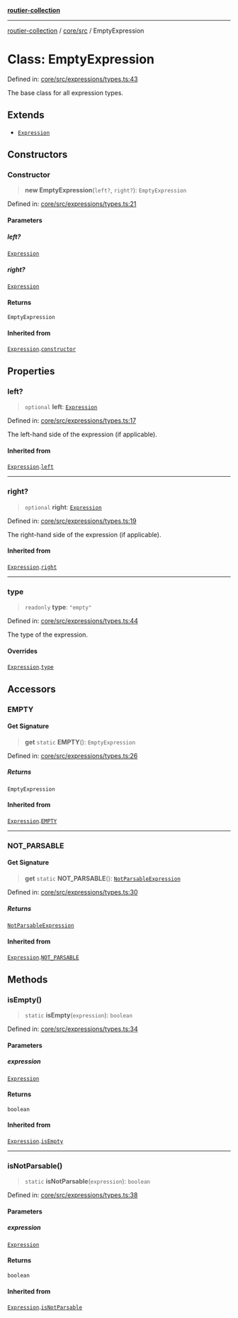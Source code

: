 [**routier-collection**](../../../README.md)

***

[routier-collection](../../../README.md) / [core/src](../README.md) / EmptyExpression

# Class: EmptyExpression

Defined in: [core/src/expressions/types.ts:43](https://github.com/Agrejus/routier/blob/ae307d61bf9883ec014a438be7cbd96d2060d092/core/src/expressions/types.ts#L43)

The base class for all expression types.

## Extends

- [`Expression`](Expression.md)

## Constructors

### Constructor

> **new EmptyExpression**(`left?`, `right?`): `EmptyExpression`

Defined in: [core/src/expressions/types.ts:21](https://github.com/Agrejus/routier/blob/ae307d61bf9883ec014a438be7cbd96d2060d092/core/src/expressions/types.ts#L21)

#### Parameters

##### left?

[`Expression`](Expression.md)

##### right?

[`Expression`](Expression.md)

#### Returns

`EmptyExpression`

#### Inherited from

[`Expression`](Expression.md).[`constructor`](Expression.md#constructor)

## Properties

### left?

> `optional` **left**: [`Expression`](Expression.md)

Defined in: [core/src/expressions/types.ts:17](https://github.com/Agrejus/routier/blob/ae307d61bf9883ec014a438be7cbd96d2060d092/core/src/expressions/types.ts#L17)

The left-hand side of the expression (if applicable).

#### Inherited from

[`Expression`](Expression.md).[`left`](Expression.md#left)

***

### right?

> `optional` **right**: [`Expression`](Expression.md)

Defined in: [core/src/expressions/types.ts:19](https://github.com/Agrejus/routier/blob/ae307d61bf9883ec014a438be7cbd96d2060d092/core/src/expressions/types.ts#L19)

The right-hand side of the expression (if applicable).

#### Inherited from

[`Expression`](Expression.md).[`right`](Expression.md#right)

***

### type

> `readonly` **type**: `"empty"`

Defined in: [core/src/expressions/types.ts:44](https://github.com/Agrejus/routier/blob/ae307d61bf9883ec014a438be7cbd96d2060d092/core/src/expressions/types.ts#L44)

The type of the expression.

#### Overrides

[`Expression`](Expression.md).[`type`](Expression.md#type)

## Accessors

### EMPTY

#### Get Signature

> **get** `static` **EMPTY**(): `EmptyExpression`

Defined in: [core/src/expressions/types.ts:26](https://github.com/Agrejus/routier/blob/ae307d61bf9883ec014a438be7cbd96d2060d092/core/src/expressions/types.ts#L26)

##### Returns

`EmptyExpression`

#### Inherited from

[`Expression`](Expression.md).[`EMPTY`](Expression.md#empty)

***

### NOT\_PARSABLE

#### Get Signature

> **get** `static` **NOT\_PARSABLE**(): [`NotParsableExpression`](NotParsableExpression.md)

Defined in: [core/src/expressions/types.ts:30](https://github.com/Agrejus/routier/blob/ae307d61bf9883ec014a438be7cbd96d2060d092/core/src/expressions/types.ts#L30)

##### Returns

[`NotParsableExpression`](NotParsableExpression.md)

#### Inherited from

[`Expression`](Expression.md).[`NOT_PARSABLE`](Expression.md#not_parsable)

## Methods

### isEmpty()

> `static` **isEmpty**(`expression`): `boolean`

Defined in: [core/src/expressions/types.ts:34](https://github.com/Agrejus/routier/blob/ae307d61bf9883ec014a438be7cbd96d2060d092/core/src/expressions/types.ts#L34)

#### Parameters

##### expression

[`Expression`](Expression.md)

#### Returns

`boolean`

#### Inherited from

[`Expression`](Expression.md).[`isEmpty`](Expression.md#isempty)

***

### isNotParsable()

> `static` **isNotParsable**(`expression`): `boolean`

Defined in: [core/src/expressions/types.ts:38](https://github.com/Agrejus/routier/blob/ae307d61bf9883ec014a438be7cbd96d2060d092/core/src/expressions/types.ts#L38)

#### Parameters

##### expression

[`Expression`](Expression.md)

#### Returns

`boolean`

#### Inherited from

[`Expression`](Expression.md).[`isNotParsable`](Expression.md#isnotparsable)
